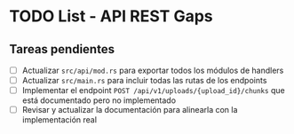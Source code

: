 # TODO List - API REST Gaps

## Tareas pendientes

- [ ] Actualizar `src/api/mod.rs` para exportar todos los módulos de handlers
- [ ] Actualizar `src/main.rs` para incluir todas las rutas de los endpoints
- [ ] Implementar el endpoint `POST /api/v1/uploads/{upload_id}/chunks` que está documentado pero no implementado
- [ ] Revisar y actualizar la documentación para alinearla con la implementación real
